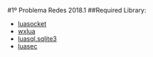 #1º Problema Redes 2018.1
##Required Library:
* [luasocket](https://github.com/diegonehab/luasocket)
* [wxlua](http://wxlua.sourceforge.net/index.php)
* [luasql.sqlite3](https://keplerproject.github.io/luasql/)
* [luasec](https://github.com/brunoos/luasec)
